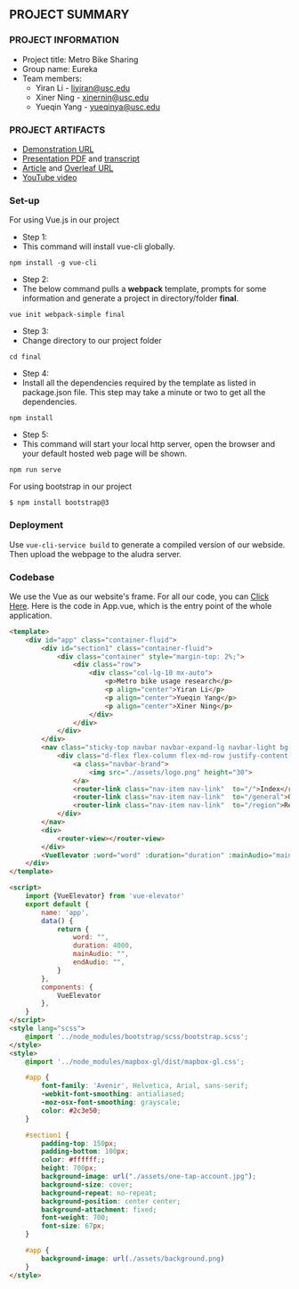 ## PROJECT SUMMARY

### PROJECT INFORMATION

- Project title: Metro Bike Sharing
- Group name: Eureka
- Team members: 
  * Yiran Li - liyiran@usc.edu
  * Xiner Ning - xinernin@usc.edu
  * Yueqin Yang - yueqinya@usc.edu

### PROJECT ARTIFACTS

- [Demonstration URL](<http://www-scf.usc.edu/~liyiran/final/>)
- [Presentation PDF](<https://github.com/INF554Fall18/project-eureka/blob/master/final%20presentation/final.pdf>) and [transcript](<https://github.com/INF554Fall18/project-eureka/blob/master/final%20presentation/PRESENTATION_TRANSCRIPT.md>)
- [Article](<https://github.com/INF554Fall18/project-eureka/blob/master/final_paper.pdf>) and [Overleaf URL](<https://www.overleaf.com/read/rsvmqbvvnsgh>)
- [YouTube video](https://youtu.be/hElPSr1pnJY)

### Set-up
For using Vue.js in our project
- Step 1: 
- This command will install vue-cli globally. 
```
npm install -g vue-cli
```
- Step 2:
- The below command pulls a **webpack** template, prompts for some information and generate a project in directory/folder **final**.
```
vue init webpack-simple final
```
- Step 3:
- Change directory to our project folder
```
cd final
```
- Step 4:
- Install all the dependencies required by the template as listed in package.json file. This step may take a minute or two to get all the dependencies.
```
npm install
```
- Step 5:
- This command will start your local http server, open the browser and your default hosted web page will be shown.
```
npm run serve
```

For using bootstrap in our project
```
$ npm install bootstrap@3
```

### Deployment
Use ```vue-cli-service build``` to generate a compiled version of our webside. Then upload the webpage to the aludra server.

### Codebase
We use the Vue as our website's frame. 
For all our code, you can [Click Here](<https://github.com/INF554Fall18/project-eureka/tree/master/final>).
Here is the code in App.vue, which is the entry point of the whole application.
```html
<template>
    <div id="app" class="container-fluid">
        <div id="section1" class="container-fluid">
            <div class="container" style="margin-top: 2%;">
                <div class="row">
                    <div class="col-lg-10 mx-auto">
                        <p>Metro bike usage research</p>
                        <p align="center">Yiran Li</p>
                        <p align="center">Yueqin Yang</p>
                        <p align="center">Xiner Ning</p>
                    </div>
                </div>
            </div>
        </div>
        <nav class="sticky-top navbar navbar-expand-lg navbar-light bg-dark">
            <div class="d-flex flex-column flex-md-row justify-content-between">
                <a class="navbar-brand">
                    <img src="./assets/logo.png" height="30">
                </a>
                <router-link class="nav-item nav-link"  to="/">Index</router-link>
                <router-link class="nav-item nav-link"  to="/general">General</router-link>
                <router-link class="nav-item nav-link"  to="/region">Region</router-link>
            </div>
        </nav>
        <div>
            <router-view></router-view>
        </div>
        <VueElevator :word="word" :duration="duration" :mainAudio="mainAudio" :endAudio="endAudio"></VueElevator>
    </div>
</template>

<script>
    import {VueElevator} from 'vue-elevator'
    export default {
        name: 'app',
        data() {
            return {
                word: "",
                duration: 4000,
                mainAudio: "",
                endAudio: "",
            }
        },
        components: {
            VueElevator
        },
    }
</script>
<style lang="scss">
    @import '../node_modules/bootstrap/scss/bootstrap.scss';
</style>
<style>
    @import '../node_modules/mapbox-gl/dist/mapbox-gl.css';

    #app {
        font-family: 'Avenir', Helvetica, Arial, sans-serif;
        -webkit-font-smoothing: antialiased;
        -moz-osx-font-smoothing: grayscale;
        color: #2c3e50;
    }

    #section1 {
        padding-top: 150px;
        padding-bottom: 100px;
        color: #ffffff;;
        height: 700px;
        background-image: url("./assets/one-tap-account.jpg");
        background-size: cover;
        background-repeat: no-repeat;
        background-position: center center;
        background-attachment: fixed;
        font-weight: 700;
        font-size: 67px;
    }

    #app {
        background-image: url(./assets/background.png)
    }
</style>

```
